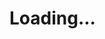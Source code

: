 <!DOCTYPE html>
<html>
<head>
    <meta charset="UTF-8">
    <title>Meteor Blaze BS4</title>
    <link rel="stylesheet" type="text/css" href="/loadingScreen.css">
</head>
<body>
<h1>Loading...</h1>

<link rel="stylesheet" type="text/css" class="__meteor-css__" href="/59e443485f9fb90d989568843a9948b6368b06ae.css?meteor_css_resource=true">
<script type="text/javascript">__meteor_runtime_config__ = JSON.parse(decodeURIComponent("%7B%22meteorRelease%22%3A%22METEOR%401.8.0.1%22%2C%22ROOT_URL_PATH_PREFIX%22%3A%22%22%2C%22meteorEnv%22%3A%7B%22NODE_ENV%22%3A%22production%22%7D%2C%22ROOT_URL%22%3A%22%22%7D"));</script>
        <script type="text/javascript" src="/4286827ce41857ed1e0c51ce0cdf7dadedc7e13c.js"></script>
        <script type="text/javascript">Meteor.disconnect();</script>
</body>
</html>
